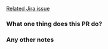 [Related Jira issue](https://lodgify.atlassian.net/browse/WEB-X)

### What **one** thing does this PR do?

### Any other notes
